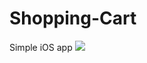 # Shopping-Cart
Simple iOS app
![](http://s1.radikale.ru/uploads/2017/3/24/f2d7623a019b253ad965a312189047b5-full.png)
